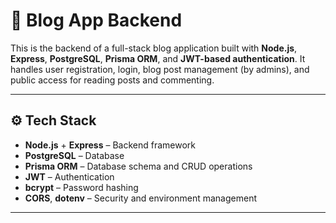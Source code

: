 # 📝 Blog App Backend

This is the backend of a full-stack blog application built with **Node.js**, **Express**, **PostgreSQL**, **Prisma ORM**, and **JWT-based authentication**. It handles user registration, login, blog post management (by admins), and public access for reading posts and commenting.

---

## ⚙️ Tech Stack

- **Node.js** + **Express** – Backend framework
- **PostgreSQL** – Database
- **Prisma ORM** – Database schema and CRUD operations
- **JWT** – Authentication
- **bcrypt** – Password hashing
- **CORS**, **dotenv** – Security and environment management

---
